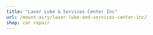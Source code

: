 ```yaml
---
title: "Laser Lube & Services Center Inc"
url: /mount-airy/laser-lube-and-services-center-inc/
shop: car repair
---
```

